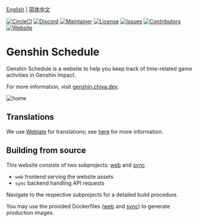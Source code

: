 [English](README.md) | [简体中文](README_zh_CN.md)

[![CircleCI](https://circleci.com/gh/chiyadev/genshin-schedule.svg?style=svg)](https://app.circleci.com/pipelines/github/chiyadev)
[![Discord](https://img.shields.io/discord/786573740875841566.svg?label=&logo=discord&logoColor=ffffff&color=7389D8&labelColor=6A7EC2)](https://discord.gg/XdPQeEaBE7)
[![Maintainer](https://img.shields.io/badge/maintainer-phosphene47-pink)](https://github.com/phosphene47)
[![License](https://img.shields.io/badge/License-MIT-blue.svg)](https://github.com/chiyadev/genshin-schedule/blob/master/LICENSE)
[![Issues](https://img.shields.io/github/issues/chiyadev/genshin-schedule.svg)](https://GitHub.com/chiyadev/genshin-schedule/issues)
[![Contributors](https://img.shields.io/github/contributors/chiyadev/genshin-schedule.svg)](https://github.com/chiyadev/genshin-schedule/graphs/contributors)
[![Website](https://img.shields.io/website-up-down-green-red/https/genshin.chiya.dev.svg)](https://genshin.chiya.dev/)

# Genshin Schedule

Genshin Schedule is a website to help you keep track of time-related game activities in Genshin Impact.

For more information, visit [genshin.chiya.dev](https://genshin.chiya.dev).

![home](images/home.png)

## Translations

We use [Weblate](https://hosted.weblate.org/projects/genshin-schedule/) for translations; see [here](https://github.com/chiyadev/genshin-schedule/blob/master/web/langs/README.md) for more information.

## Building from source

This website consists of two subprojects: [web](web) and [sync](sync)

- `web` frontend serving the website assets
- `sync` backend handling API requests

Navigate to the respective subprojects for a detailed build procedure.

You may use the provided Dockerfiles ([web](Dockerfile.web) and [sync](Dockerfile.sync)) to generate production images.
